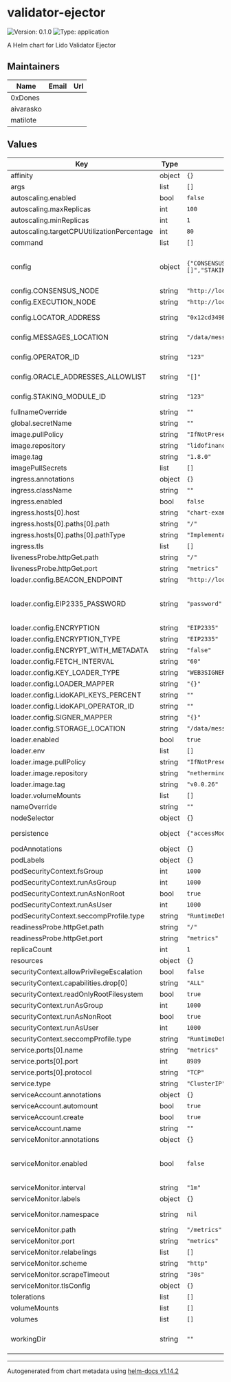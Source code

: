 
# validator-ejector

![Version: 0.1.0](https://img.shields.io/badge/Version-0.1.0-informational?style=flat-square) ![Type: application](https://img.shields.io/badge/Type-application-informational?style=flat-square)

A Helm chart for Lido Validator Ejector

## Maintainers

| Name | Email | Url |
| ---- | ------ | --- |
| 0xDones |  |  |
| aivarasko |  |  |
| matilote |  |  |

## Values

| Key | Type | Default | Description |
|-----|------|---------|-------------|
| affinity | object | `{}` |  |
| args | list | `[]` |  |
| autoscaling.enabled | bool | `false` |  |
| autoscaling.maxReplicas | int | `100` |  |
| autoscaling.minReplicas | int | `1` |  |
| autoscaling.targetCPUUtilizationPercentage | int | `80` |  |
| command | list | `[]` | Command and args for the container |
| config | object | `{"CONSENSUS_NODE":"http://localhost:5052","EXECUTION_NODE":"http://localhost:8545","LOCATOR_ADDRESS":"0x12cd349E19Ab2ADBE478Fc538A66C059Cf40CFeC","MESSAGES_LOCATION":"/data/messages","OPERATOR_ID":"123","ORACLE_ADDRESSES_ALLOWLIST":"[]","STAKING_MODULE_ID":"123"}` | Validator Ejector configuration Reference: https://github.com/lidofinance/validator-ejector/tree/main |
| config.CONSENSUS_NODE | string | `"http://localhost:5052"` | Ethereum Consensus Node endpoint |
| config.EXECUTION_NODE | string | `"http://localhost:8545"` | Ethereum Execution Node endpoint |
| config.LOCATOR_ADDRESS | string | `"0x12cd349E19Ab2ADBE478Fc538A66C059Cf40CFeC"` | Address of the Locator contract, can be found in the lido-dao repo |
| config.MESSAGES_LOCATION | string | `"/data/messages"` | Folder to load json exit message files from |
| config.OPERATOR_ID | string | `"123"` | Operator ID in the Node Operators registry, easiest to get from Operators UI |
| config.ORACLE_ADDRESSES_ALLOWLIST | string | `"[]"` | Allowed Oracle addresses to accept transactions |
| config.STAKING_MODULE_ID | string | `"123"` | Staking Module ID for which operator ID is set |
| fullnameOverride | string | `""` |  |
| global.secretName | string | `""` |  |
| image.pullPolicy | string | `"IfNotPresent"` |  |
| image.repository | string | `"lidofinance/validator-ejector"` |  |
| image.tag | string | `"1.8.0"` |  |
| imagePullSecrets | list | `[]` |  |
| ingress.annotations | object | `{}` |  |
| ingress.className | string | `""` |  |
| ingress.enabled | bool | `false` |  |
| ingress.hosts[0].host | string | `"chart-example.local"` |  |
| ingress.hosts[0].paths[0].path | string | `"/"` |  |
| ingress.hosts[0].paths[0].pathType | string | `"ImplementationSpecific"` |  |
| ingress.tls | list | `[]` |  |
| livenessProbe.httpGet.path | string | `"/"` |  |
| livenessProbe.httpGet.port | string | `"metrics"` |  |
| loader.config.BEACON_ENDPOINT | string | `"http://localhost:5052"` |  |
| loader.config.EIP2335_PASSWORD | string | `"password"` | Password to encrypt exit messages with. Needed only if you encrypt your exit messages, same value should be used in the validator ejector config |
| loader.config.ENCRYPTION | string | `"EIP2335"` |  |
| loader.config.ENCRYPTION_TYPE | string | `"EIP2335"` |  |
| loader.config.ENCRYPT_WITH_METADATA | string | `"false"` |  |
| loader.config.FETCH_INTERVAL | string | `"60"` |  |
| loader.config.KEY_LOADER_TYPE | string | `"WEB3SIGNER"` |  |
| loader.config.LOADER_MAPPER | string | `"{}"` |  |
| loader.config.LidoKAPI_KEYS_PERCENT | string | `""` |  |
| loader.config.LidoKAPI_OPERATOR_ID | string | `""` |  |
| loader.config.SIGNER_MAPPER | string | `"{}"` |  |
| loader.config.STORAGE_LOCATION | string | `"/data/messages"` |  |
| loader.enabled | bool | `true` |  |
| loader.env | list | `[]` |  |
| loader.image.pullPolicy | string | `"IfNotPresent"` |  |
| loader.image.repository | string | `"nethermindeth/eth-exit-messages"` |  |
| loader.image.tag | string | `"v0.0.26"` |  |
| loader.volumeMounts | list | `[]` |  |
| nameOverride | string | `""` |  |
| nodeSelector | object | `{}` |  |
| persistence | object | `{"accessModes":["ReadWriteOnce"],"enabled":false,"mountPath":"/data","size":"10Gi","storageClassName":""}` | Set persistence to true to enable persistent storage for the application. |
| podAnnotations | object | `{}` |  |
| podLabels | object | `{}` |  |
| podSecurityContext.fsGroup | int | `1000` |  |
| podSecurityContext.runAsGroup | int | `1000` |  |
| podSecurityContext.runAsNonRoot | bool | `true` |  |
| podSecurityContext.runAsUser | int | `1000` |  |
| podSecurityContext.seccompProfile.type | string | `"RuntimeDefault"` |  |
| readinessProbe.httpGet.path | string | `"/"` |  |
| readinessProbe.httpGet.port | string | `"metrics"` |  |
| replicaCount | int | `1` |  |
| resources | object | `{}` |  |
| securityContext.allowPrivilegeEscalation | bool | `false` |  |
| securityContext.capabilities.drop[0] | string | `"ALL"` |  |
| securityContext.readOnlyRootFilesystem | bool | `true` |  |
| securityContext.runAsGroup | int | `1000` |  |
| securityContext.runAsNonRoot | bool | `true` |  |
| securityContext.runAsUser | int | `1000` |  |
| securityContext.seccompProfile.type | string | `"RuntimeDefault"` |  |
| service.ports[0].name | string | `"metrics"` |  |
| service.ports[0].port | int | `8989` |  |
| service.ports[0].protocol | string | `"TCP"` |  |
| service.type | string | `"ClusterIP"` |  |
| serviceAccount.annotations | object | `{}` |  |
| serviceAccount.automount | bool | `true` |  |
| serviceAccount.create | bool | `true` |  |
| serviceAccount.name | string | `""` |  |
| serviceMonitor.annotations | object | `{}` | Additional ServiceMonitor annotations |
| serviceMonitor.enabled | bool | `false` | If true, a ServiceMonitor CRD is created for a prometheus operator. https://github.com/coreos/prometheus-operator |
| serviceMonitor.interval | string | `"1m"` | ServiceMonitor scrape interval |
| serviceMonitor.labels | object | `{}` | Additional ServiceMonitor labels |
| serviceMonitor.namespace | string | `nil` | Alternative namespace for ServiceMonitor |
| serviceMonitor.path | string | `"/metrics"` | Path to scrape |
| serviceMonitor.port | string | `"metrics"` | Port name |
| serviceMonitor.relabelings | list | `[]` | ServiceMonitor relabelings |
| serviceMonitor.scheme | string | `"http"` | ServiceMonitor scheme |
| serviceMonitor.scrapeTimeout | string | `"30s"` | ServiceMonitor scrape timeout |
| serviceMonitor.tlsConfig | object | `{}` | ServiceMonitor TLS configuration |
| tolerations | list | `[]` |  |
| volumeMounts | list | `[]` |  |
| volumes | list | `[]` |  |
| workingDir | string | `""` | Working directory for the container. If not set, the container's default will be used. |

----------------------------------------------
Autogenerated from chart metadata using [helm-docs v1.14.2](https://github.com/norwoodj/helm-docs/releases/v1.14.2)
